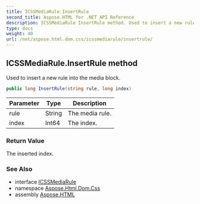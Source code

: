 ```yaml
---
title: ICSSMediaRule.InsertRule
second_title: Aspose.HTML for .NET API Reference
description: ICSSMediaRule InsertRule method. Used to insert a new rule into the media block
type: docs
weight: 40
url: /net/aspose.html.dom.css/icssmediarule/insertrule/
---
```

## ICSSMediaRule.InsertRule method

Used to insert a new rule into the media block.

```csharp
public long InsertRule(string rule, long index)
```

| Parameter | Type | Description |
| --- | --- | --- |
| rule | String | The media rule. |
| index | Int64 | The index. |

### Return Value

The inserted index.

### See Also

* interface [ICSSMediaRule](../)
* namespace [Aspose.Html.Dom.Css](../../../aspose.html.dom.css/)
* assembly [Aspose.HTML](../../../)
